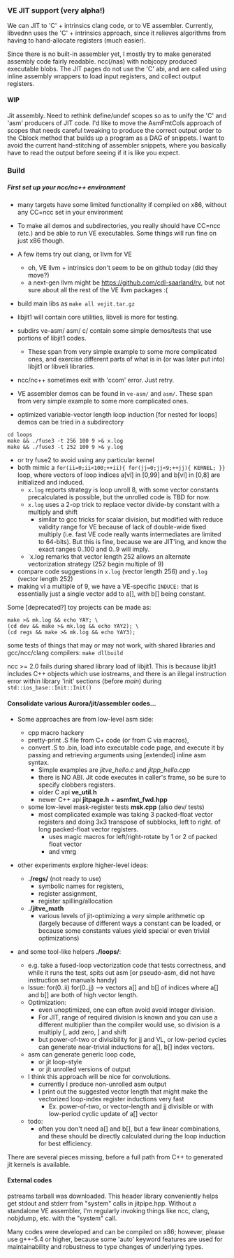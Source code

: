 ### VE JIT support (very alpha!)

We can JIT to 'C' + intrinsics clang code, or to VE assembler.
Currently, libvednn uses the 'C' + intrinsics approach, since it
relieves algorithms from having to hand-allocate registers (much easier).

Since there is no built-in assembler yet, I mostly try to make generated
assembly code fairly readable.  ncc(/nas) with nobjcopy produced executable
blobs.  The JIT pages do not use the 'C' abi, and are called using inline
assembly wrappers to load input registers, and collect output registers.

#### WIP

Jit assembly.  Need to rethink define/undef scopes so as to unify the 'C' and
'asm' producers of JIT code.  I'd like to move the AsmFmtCols approach of
scopes that needs careful tweaking to produce the correct output order to the
Cblock method that builds up a program as a DAG of snippets.  I want to avoid
the current hand-stitching of assembler snippets, where you basically have to
read the output before seeing if it is like you expect.

### Build
##### First set up your ncc/nc++ environment

- many targets have some limited functionality if compiled on x86, without
  any CC=ncc set in your environment
- To make all demos and subdirectories, you really should have CC=ncc (etc.)
  and be able to run VE executables.  Some things will run fine on just x86 though.
- A few items try out clang, or llvm for VE
  - oh, VE llvm + intrinsics don't seem to be on github today (did they move?)
  - a next-gen llvm might be https://github.com/cdl-saarland/rv, but not sure
    about all the rest of the VE llvm packages :(


- build main libs as `make all vejit.tar.gz`
- libjit1 will contain core utilities, libveli is more for testing.
- subdirs ve-asm/ asm/ c/ contain some simple demos/tests
  that use portions of libjit1 codes.
  - These span from very simple example to some more complicated ones,
    and exercise different parts of what is in (or was later put into)
    libjit1 or libveli libraries.
- ncc/nc++ sometimes exit with 'ccom' error.  Just retry.

- VE assembler demos can be found in `ve-asm/` and `asm/`.  These span
  from very simple example to some more complicated ones.

- optimized variable-vector length loop induction [for nested for loops]
  demos can be tried in a subdirectory
```
cd loops
make && ./fuse3 -t 256 100 9 >& x.log
make && ./fuse3 -t 252 100 9 >& y.log
```
  - or try fuse2 to avoid using any particular kernel
  - both mimic a `for(ii=0;ii<100;++ii){ for(jj=0;jj<9;++jj){ KERNEL; }}`
    loop, where vectors of loop indices a[vl] in [0,99] and b[vl] in [0,8] are
    initialized and induced.
    - `x.log` reports strategy is loop unroll 8, with some vector constants
      precalculated is possible, but the unrolled code is TBD for now.
    - `x.log` uses a 2-op trick to replace vector divide-by constant with
      a multiply and shift
      - similar to gcc tricks for scalar division, but modified with reduce validity
        range for VE because of lack of double-wide fixed multiply (i.e. fast VE code
        really wants intermediates are limited to 64-bits).  But this is fine,
        because we are JIT'ing, and know the exact ranges 0..100 and 0..9 will imply.
    - `x.log remarks that vector length 252 allows an alternate vectorization strategy
       (252 begin multiple of 9)
  - compare code suggestions in `x.log` (vector length 256) and `y.log` (vector length 252)
  - making vl a multiple of 9, we have a VE-specific `INDUCE:` that is essentially
    just a single vector add to a[], with b[] being constant.

Some [deprecated?] toy projects can be made as:
```
make >& mk.log && echo YAY; \
(cd dev && make >& mk.log && echo YAY2); \
(cd regs && make >& mk.log && echo YAY3);
```

some tests of things that may or may not work, with shared libraries and
gcc/ncc/clang compilers: `make dllbuild`

ncc >= 2.0 fails during shared library load of libjit1.  This is because
libjit1 includes C++ objects which use iostreams, and there is an illegal
instruction error within library 'init' sections (before _main_) during
`std::ios_base::Init::Init()`

#### Consolidate various Aurora/jit/assembler codes...
- Some approaches are from low-level asm side:
  - cpp macro hackery
  - pretty-print .S file from C+ code (or from C via macros),
  - convert .S to .bin, load into executable code page,
    and execute it by passing and retrieving arguments
    using [extended] inline asm syntax.
    - Simple examples are *jitve_hello.c* and *jitpp_hello.cpp*
    - there is NO ABI.  Jit code executes in caller's frame,
      so be sure to specify clobbers registers.
    - older C api **ve_util.h**
    - newer C++ api **jitpage.h** + **asmfmt_fwd.hpp**
  - some low-level mask-register tests **msk.cpp** (also dev/ tests)
    - most complicated example was taking 3 packed-float vector registers and
      doing 3x3 transpose of subblocks, left to right.
      of long packed-float vector registers.
      - uses magic macros for left/right-rotate by 1 or 2 of packed float vector
      - and vmrg

- other experiments explore higher-level ideas:
  - **./regs/** (not ready to use)
    - symbolic names for registers,
    - register assignment,
    - register spilling/allocation
  - **./jitve_math**
    - various levels of jit-optimizing a *very* simple arithmetic op
      (largely because of different ways a constant can be loaded,
       or because some constants values yield special or even trivial
       optimizations)

- and some tool-like helpers **./loops/**:
  - e.g. take a fused-loop vectorization code that tests
    correctness, and while it runs the test, spits out asm
    [or pseudo-asm, did not have instruction set manuals handy]
  - Issue: for(0..ii) for(0..jj) --> vectors a[] and b[] of indices
    where a[] and b[] are both of high vector length.
  - Optimization:
    - even unoptimized, one can often avoid avoid integer division.
    - For JIT, range of required division is known and you can
      use a different multiplier than the compiler would use,
      so division is a multiply [, add zero, ] and shift
    - but power-of-two or divisibility for jj and VL, or low-period cycles
      can generate near-trivial inductions for a[], b[] index vectors.
  - asm can generate generic loop code,
    - or jit loop-style
    - or jit unrolled versions of output
  - I think this approach will be nice for convolutions.
    - currently I produce non-unrolled asm output
    - I print out the suggested vector length that might make
      the vectorized loop-index register inductions very fast
      - Ex. power-of-two, or vector-length and jj divisible
        or with low-period cyclic update of a[] vector
  - todo:
    - often you don't need a[] and b[], but a few linear combinations,
      and these should be directly calculated during the loop induction
      for best efficiency.

There are several pieces missing, before a full path from C++
to generated jit kernels is available.

#### External codes

pstreams tarball was downloaded.  This header library conveniently helps get
stdout and stderr from "system" calls in jitpipe.hpp.  Without a standalone
VE assembler, I'm regularly invoking things like ncc, clang, nobjdump, etc.
with the "system" call.

Many codes were developed and can be compiled on x86; however, please use
g++-5.4 or higher, because some 'auto' keyword features are used for
maintainability and robustness to type changes of underlying types.

